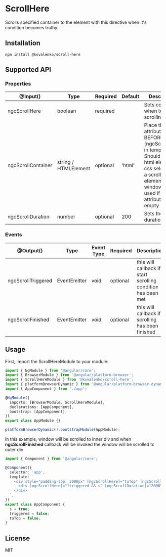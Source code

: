 # ScrollHere

Scrolls specified container to the element with this directive when it's condition becomes truthy.

## Installation

```
npm install @kovalenko/scroll-here
```

## Supported API

### Properties

| @Input() | Type | Required | Default | Description |
| --- | --- | --- | --- | --- |
| ngcScrollHere | boolean | required | | Sets condition when to start scrolling
| ngcScrollContainer | string / HTMLElement	| optional | 'html' | Place this attribute BEFORE [ngcScrollHere] in template. Should get a html element or css selector for a scrollable element; window will be used if this attribute is empty
| ngcScrollDuration | number | optional | 200 | Sets the scroll duration


### Events

| @Output() | Type | Event Type | Required | Description |
| --- | --- | --- | --- | --- |
| ngcScrollTriggered | EventEmitter | void | optional | this will callback if start scrolling condition has been met
| ngcScrollFinished | EventEmitter | void | optional | this will callback if scrolling has been finished

## Usage

First, import the ScrollHereModule to your module:

```typescript
import { NgModule } from '@angular/core';
import { BrowserModule } from '@angular/platform-browser';
import { ScrollHereModule } from '@kovalenko/scroll-here';
import { platformBrowserDynamic } from '@angular/platform-browser-dynamic';
import { AppComponent } from './app';

@NgModule({
  imports: [BrowserModule, ScrollHereModule],
  declarations: [AppComponent],
  bootstrap: [AppComponent],
})
export class AppModule {}

platformBrowserDynamic().bootstrapModule(AppModule);
```

In this example, window will be scrolled to inner div and when **ngcScrollFinished** callback will be invoked the window will be scrolled to outer div 

```typescript
import { Component } from '@angular/core';

@Component({
  selector: 'app',
  template: `
    <div style="padding-top: 3000px" [ngcScrollHere]="toTop" [ngcScrollDuration]="4000">
      <div [ngcScrollHere]="!triggered && s" [ngcScrollDuration]="2000" (ngcScrollTriggered)="triggered = true" (ngcScrollFinished)="toTop = true">Bottom</div>
    </div>
  `,
})
export class AppComponent {
  s = true;
  triggered = false;
  toTop = false;
}
```

## License

MIT
